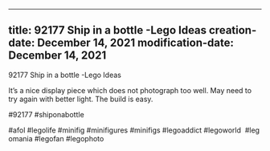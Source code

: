----
title: 92177 Ship in a bottle -Lego Ideas
creation-date: December 14, 2021
modification-date: December 14, 2021
----

92177 Ship in a bottle -Lego Ideas

It’s a nice display piece which does not photograph too well. May need to try again with better light. The build is easy.

#92177 #shiponabottle

#afol #legolife #minifig #minifigures #minifigs #legoaddict #legoworld  #legomania #legofan #legophoto 

